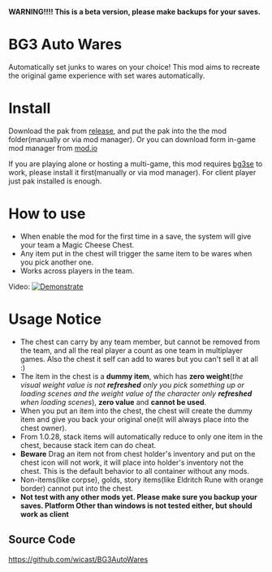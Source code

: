 **WARNING!!!! This is a beta version, please make backups for your saves.**

# BG3 Auto Wares
Automatically set junks to wares on your choice! This mod aims to recreate the original game experience with set wares automatically.

# Install
Download the pak from [release](https://www.nexusmods.com/baldursgate3/mods/14389), and put the pak into the the mod folder(manually or via mod manager).
Or you can download form in-game mod manager from [mod.io](https://mod.io/g/baldursgate3/m/autowares)

If you are playing alone or hosting a multi-game, this mod requires [bg3se](https://github.com/Norbyte/bg3se) to work, please install it first(manually or via mod manager).
For client player just pak installed is enough.

# How to use

- When enable the mod for the first time in a save, the system will give your team a Magic Cheese Chest. 
- Any item put in the chest will trigger the same item to be wares when you pick another one.
- Works across players in the team.

Video: 
[![Demonstrate](https://i.ytimg.com/vi/Nt82C0UTxGs/hqdefault.jpg)](https://youtu.be/Nt82C0UTxGs) 

# Usage Notice
- The chest can carry by any team member, but cannot be removed from the team, and all the real player a count as one team in multiplayer games. Also the chest it self can add to wares but you can't sell it at all :\)
- The item in the chest is a **dummy item**, which has **zero weight**(*the visual weight value is not **refreshed** only you pick something up or loading scenes and the weight value of the character only **refreshed** when loading scenes*), **zero value** and **cannot be used**.
- When you put an item into the chest, the chest will create the dummy item and give you back your original one(it will always place into the chest owner).
- From 1.0.28, stack items will automatically reduce to only one item in the chest, because stack item can do cheat.
- **Beware** Drag an item not from chest holder's inventory and put on the chest icon will not work, it will place into holder's inventory not the chest. This is the default behavior to all container without any mods.
- Non-items(like corpse), golds, story items(like Eldritch Rune with orange border) cannot put into the chest.
- **Not test with any other mods yet. Please make sure you backup your saves. Platform Other than windows is not tested either, but should work as client**

## Source Code
https://github.com/wicast/BG3AutoWares